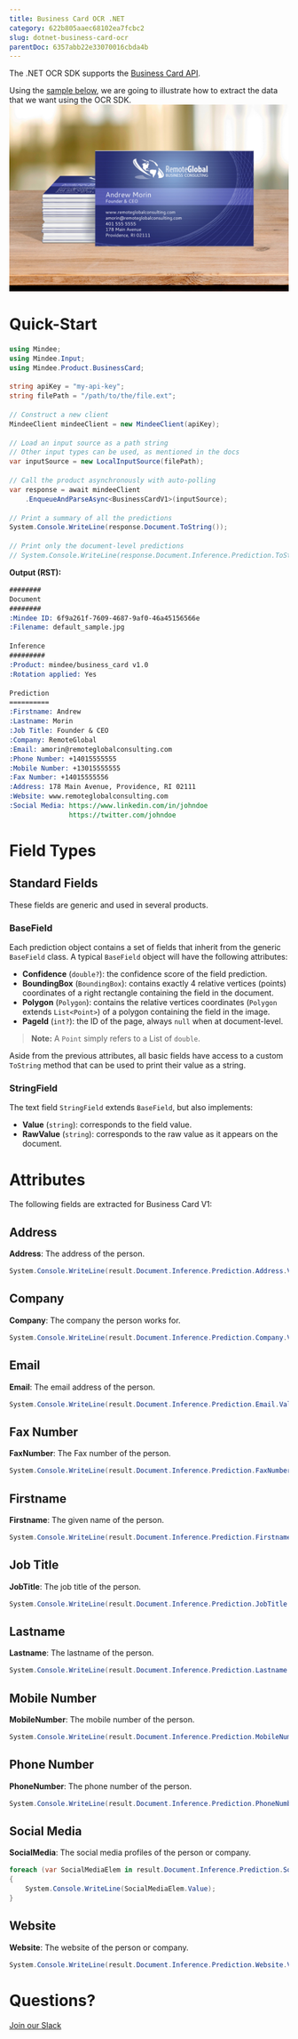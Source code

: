 ```yaml
---
title: Business Card OCR .NET
category: 622b805aaec68102ea7fcbc2
slug: dotnet-business-card-ocr
parentDoc: 6357abb22e33070016cbda4b
---
```

The .NET OCR SDK supports the [Business Card API](https://platform.mindee.com/mindee/business_card).

Using the [sample below](https://github.com/mindee/client-lib-test-data/blob/main/products/business_card/default_sample.jpg), we are going to illustrate how to extract the data that we want using the OCR SDK.
![Business Card sample](https://github.com/mindee/client-lib-test-data/blob/main/products/business_card/default_sample.jpg?raw=true)

# Quick-Start
```csharp
using Mindee;
using Mindee.Input;
using Mindee.Product.BusinessCard;

string apiKey = "my-api-key";
string filePath = "/path/to/the/file.ext";

// Construct a new client
MindeeClient mindeeClient = new MindeeClient(apiKey);

// Load an input source as a path string
// Other input types can be used, as mentioned in the docs
var inputSource = new LocalInputSource(filePath);

// Call the product asynchronously with auto-polling
var response = await mindeeClient
    .EnqueueAndParseAsync<BusinessCardV1>(inputSource);

// Print a summary of all the predictions
System.Console.WriteLine(response.Document.ToString());

// Print only the document-level predictions
// System.Console.WriteLine(response.Document.Inference.Prediction.ToString());

```

**Output (RST):**
```rst
########
Document
########
:Mindee ID: 6f9a261f-7609-4687-9af0-46a45156566e
:Filename: default_sample.jpg

Inference
#########
:Product: mindee/business_card v1.0
:Rotation applied: Yes

Prediction
==========
:Firstname: Andrew
:Lastname: Morin
:Job Title: Founder & CEO
:Company: RemoteGlobal
:Email: amorin@remoteglobalconsulting.com
:Phone Number: +14015555555
:Mobile Number: +13015555555
:Fax Number: +14015555556
:Address: 178 Main Avenue, Providence, RI 02111
:Website: www.remoteglobalconsulting.com
:Social Media: https://www.linkedin.com/in/johndoe
               https://twitter.com/johndoe
```

# Field Types
## Standard Fields
These fields are generic and used in several products.

### BaseField
Each prediction object contains a set of fields that inherit from the generic `BaseField` class.
A typical `BaseField` object will have the following attributes:

* **Confidence** (`double?`): the confidence score of the field prediction.
* **BoundingBox** (`BoundingBox`): contains exactly 4 relative vertices (points) coordinates of a right rectangle containing the field in the document.
* **Polygon** (`Polygon`): contains the relative vertices coordinates (`Polygon` extends `List<Point>`) of a polygon containing the field in the image.
* **PageId** (`int?`): the ID of the page, always `null` when at document-level.

> **Note:** A `Point` simply refers to a List of `double`.


Aside from the previous attributes, all basic fields have access to a custom `ToString` method that can be used to print their value as a string.

### StringField
The text field `StringField` extends `BaseField`, but also implements:
* **Value** (`string`): corresponds to the field value.
* **RawValue** (`string`): corresponds to the raw value as it appears on the document.

# Attributes
The following fields are extracted for Business Card V1:

## Address
**Address**: The address of the person.

```csharp
System.Console.WriteLine(result.Document.Inference.Prediction.Address.Value);
```

## Company
**Company**: The company the person works for.

```csharp
System.Console.WriteLine(result.Document.Inference.Prediction.Company.Value);
```

## Email
**Email**: The email address of the person.

```csharp
System.Console.WriteLine(result.Document.Inference.Prediction.Email.Value);
```

## Fax Number
**FaxNumber**: The Fax number of the person.

```csharp
System.Console.WriteLine(result.Document.Inference.Prediction.FaxNumber.Value);
```

## Firstname
**Firstname**: The given name of the person.

```csharp
System.Console.WriteLine(result.Document.Inference.Prediction.Firstname.Value);
```

## Job Title
**JobTitle**: The job title of the person.

```csharp
System.Console.WriteLine(result.Document.Inference.Prediction.JobTitle.Value);
```

## Lastname
**Lastname**: The lastname of the person.

```csharp
System.Console.WriteLine(result.Document.Inference.Prediction.Lastname.Value);
```

## Mobile Number
**MobileNumber**: The mobile number of the person.

```csharp
System.Console.WriteLine(result.Document.Inference.Prediction.MobileNumber.Value);
```

## Phone Number
**PhoneNumber**: The phone number of the person.

```csharp
System.Console.WriteLine(result.Document.Inference.Prediction.PhoneNumber.Value);
```

## Social Media
**SocialMedia**: The social media profiles of the person or company.

```csharp
foreach (var SocialMediaElem in result.Document.Inference.Prediction.SocialMedia)
{
    System.Console.WriteLine(SocialMediaElem.Value);
}
```

## Website
**Website**: The website of the person or company.

```csharp
System.Console.WriteLine(result.Document.Inference.Prediction.Website.Value);
```

# Questions?
[Join our Slack](https://join.slack.com/t/mindee-community/shared_invite/zt-2d0ds7dtz-DPAF81ZqTy20chsYpQBW5g)

